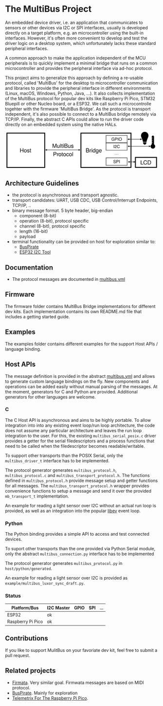 # The MultiBus Project

An embedded device driver, i.e. an application that communicates to sensors or other devices via I2C or SPI interfaces,
usually is developed directly on a target platform, e.g. an microcontroller using the built-in interfaces. 
However, it's often more convenient to develop and test the driver logic on a desktop system, 
which unfortunately lacks these standard peripheral interfaces.

A common approach to make the application independent of the MCU peripherals is to quickly implement a minimal bridge
that runs on a common microcontroller and provides the peripheral interface via ad-hoc protocol. 

This project aims to generalize this approach by defining a re-usable protocol, called 'MultiBus'
for the desktop to microcontroller communication and libraries to provide the peripheral interface in 
different environments (Linux, macOS, Windows, Python, Java, ...). It also collects implementation of 
the MultiBus protocol for popular dev kits like Raspberry Pi Pico, STM32 Bluepill or other Nucleo board, 
or a ESP32. We call such a microcontrolle togehter with the firmware 'MultiBus Bridge'. 
As the protocol is transport independent, it's also possible to connect to a MultiBus bridge remotely via TCP/IP. 
Finally, the abstract C APIs could allow to run the driver code directly on an embedded system using the native HALs. 

![MultiBus Architecture](multibus_architecture.svg)

## Architecture Guidelines
- the protocol is asynchronous and transport agnostic.
- transport candidates: UART, USB CDC, USB Control/Interrupt Endpoints, TCP/IP, ..
- binary message format. 5 byte header, big-endian
  - component (8-bit)
  - operation (8-bit), protocol specific
  - channel (8-bit), protocol specific
  - length (16-bit)
  - payload
- terminal functionality can be provided on host for exploration similar to:
  - [BusPirate](http://dangerousprototypes.com/docs/Bus_Pirate)
  - [ESP32 I2C Tool](https://github.com/espressif/esp-idf/tree/master/examples/peripherals/i2c/i2c_tools)

## Documentation
- The protocol messages are documented in [multibus.yml](protocol/multibus.yml)

## Firmware
The firmware folder contains MultiBus Bridge implementations for different dev kits. Each implementation contains
its own README.md file that includes a getting started guide.

## Examples
The examples folder contains different examples for the support Host APIs / language binding.

## Host APIs
The message definition is provided in the abstract [multibus.yml](protocol/multibus.yml) and allows to generate custom
language bindings on the fly. New components and operations can be added easily without manual parsing of the messages.
At the moment, generators for C and Python are provided. Additional generators for other languages are welcome.

### C
The C Host API is asynchronous and aims to be highly portable. To allow integration into into any existing 
event loop/run loop architecture, the code does not assume any particular architecture and leaves the 
run loop integration to the user. For this, the existing `multibus_serial_posix.c` driver provides a getter for the 
serial filedescriptors and a process functions that need to be called when the filedescriptor becomes readable/writable.

To support other transports than the POSIX Serial, only the `multibus_driver_t` interface has to be implemented.

The protocol generator generates `multibus_protocol.h`, `multibus_protocol.c` and `multibus_transport_protocol.h`.
The functions defined in `multibus_protocol.h` provide message setup and getter functions for all messages.
The `multibus_transport_protocol.h` wrapper provides convenience functions to setup a message and send it over the provided `mb_transport_t` implementation.

An example for reading a light sensor over I2C without an actual run loop is provided, as well as an integration into the 
popular [libev](http://software.schmorp.de/pkg/libev.html) event loop.


### Python
The Python binding provides a simple API to access and test connected devices.

To suport other transports than the one provided via Python Serial module, only the abstract `multibus_connection.py` 
interface has to be implemented

The protocol generator generates `multibus_protocol.py` in `host/python/generated`.

An example for reading a light sensor over I2C is provided as `example/multibus_luxor_sync_draft.py`.


### Status

| Platform/Bus       | I2C Master   | GPIO | SPI | ... |
|--------------------|--------------|------|-----|-----|
| ESP32              | ok           |      |     |     |
| Raspberry Pi Pico  | ok           |      |     |     |


## Contributions
If you like to support MulitBus on your favoriate dev kit, feel free to submit a pull request.


## Related projects
- [Firmata](https://github.com/firmata/protocol/). Very similar goal. Firmwata messages are based on MIDI protocol.
- [BusPirate](http://dangerousprototypes.com/docs/Bus_Pirate). Mainly for exploration
- [Telemetrix For The Raspberry Pi Pico](https://mryslab.github.io/telemetrix-rpi-pico/). 


